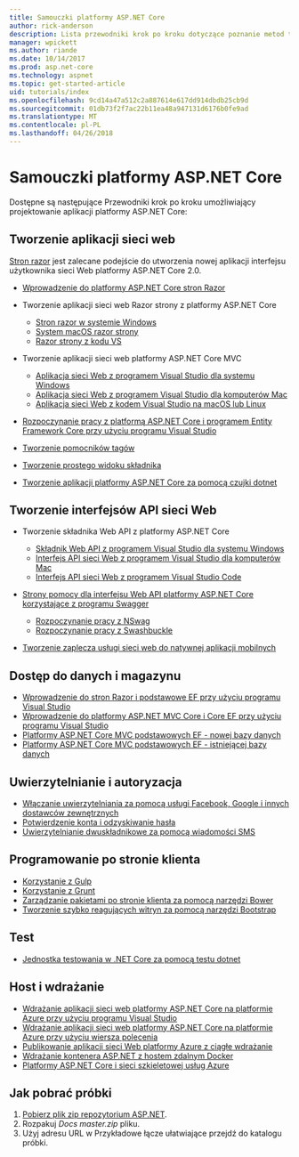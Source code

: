 ```yaml
---
title: Samouczki platformy ASP.NET Core
author: rick-anderson
description: Lista przewodniki krok po kroku dotyczące poznanie metod tworzenia aplikacji platformy ASP.NET Core.
manager: wpickett
ms.author: riande
ms.date: 10/14/2017
ms.prod: asp.net-core
ms.technology: aspnet
ms.topic: get-started-article
uid: tutorials/index
ms.openlocfilehash: 9cd14a47a512c2a887614e617dd914dbdb25cb9d
ms.sourcegitcommit: 01db73f2f7ac22b11ea48a947131d6176b0fe9ad
ms.translationtype: MT
ms.contentlocale: pl-PL
ms.lasthandoff: 04/26/2018
---
```

# <a name="aspnet-core-tutorials"></a>Samouczki platformy ASP.NET Core

Dostępne są następujące Przewodniki krok po kroku umożliwiający projektowanie aplikacji platformy ASP.NET Core:

## <a name="build-web-apps"></a>Tworzenie aplikacji sieci web

[Stron razor](xref:mvc/razor-pages/index) jest zalecane podejście do utworzenia nowej aplikacji interfejsu użytkownika sieci Web platformy ASP.NET Core 2.0.

* [Wprowadzenie do platformy ASP.NET Core stron Razor](xref:mvc/razor-pages/index)
* Tworzenie aplikacji sieci web Razor strony z platformy ASP.NET Core

   * [Stron razor w systemie Windows](xref:tutorials/razor-pages/index)
   * [System macOS razor strony](xref:tutorials/razor-pages-mac/index)
   * [Razor strony z kodu VS](xref:tutorials/razor-pages-vsc/index)  

* Tworzenie aplikacji sieci web platformy ASP.NET Core MVC

   * [Aplikacja sieci Web z programem Visual Studio dla systemu Windows](xref:tutorials/first-mvc-app/index)
   * [Aplikacja sieci Web z programem Visual Studio dla komputerów Mac](xref:tutorials/first-mvc-app-mac/index)
   * [Aplikacja sieci Web z kodem Visual Studio na macOS lub Linux](xref:tutorials/first-mvc-app-xplat/index)

* [Rozpoczynanie pracy z platformą ASP.NET Core i programem Entity Framework Core przy użyciu programu Visual Studio](xref:data/ef-mvc/index)
* [Tworzenie pomocników tagów](xref:mvc/views/tag-helpers/authoring)
* [Tworzenie prostego widoku składnika](xref:mvc/views/view-components#walkthrough-creating-a-simple-view-component)
* [Tworzenie aplikacji platformy ASP.NET Core za pomocą czujki dotnet](xref:tutorials/dotnet-watch)

## <a name="build-web-apis"></a>Tworzenie interfejsów API sieci Web
* Tworzenie składnika Web API z platformy ASP.NET Core

  * [Składnik Web API z programem Visual Studio dla systemu Windows](xref:tutorials/first-web-api)
  * [Interfejs API sieci Web z programem Visual Studio dla komputerów Mac](xref:tutorials/first-web-api-mac)
  * [Interfejs API sieci Web z programem Visual Studio Code](xref:tutorials/web-api-vsc)

* [Strony pomocy dla interfejsu Web API platformy ASP.NET Core korzystające z programu Swagger](xref:tutorials/web-api-help-pages-using-swagger)
  * [Rozpoczynanie pracy z NSwag](xref:tutorials/get-started-with-nswag)
  * [Rozpoczynanie pracy z Swashbuckle](xref:tutorials/get-started-with-swashbuckle)

* [Tworzenie zaplecza usługi sieci web do natywnej aplikacji mobilnych](xref:mobile/native-mobile-backend)

## <a name="data-access-and-storage"></a>Dostęp do danych i magazynu
* [Wprowadzenie do stron Razor i podstawowe EF przy użyciu programu Visual Studio](xref:data/ef-rp/intro)
* [Wprowadzenie do platformy ASP.NET MVC Core i Core EF przy użyciu programu Visual Studio](xref:data/ef-mvc/index)
* [Platformy ASP.NET Core MVC podstawowych EF - nowej bazy danych](/ef/core/get-started/aspnetcore/new-db)
* [Platformy ASP.NET Core MVC podstawowych EF - istniejącej bazy danych](/ef/core/get-started/aspnetcore/existing-db)

## <a name="authentication-and-authorization"></a>Uwierzytelnianie i autoryzacja
* [Włączanie uwierzytelniania za pomocą usługi Facebook, Google i innych dostawców zewnętrznych](xref:security/authentication/social/index)
* [Potwierdzenie konta i odzyskiwanie hasła](xref:security/authentication/accconfirm)
* [Uwierzytelnianie dwuskładnikowe za pomocą wiadomości SMS](xref:security/authentication/2fa)

## <a name="client-side-development"></a>Programowanie po stronie klienta
* [Korzystanie z Gulp](xref:client-side/using-gulp)
* [Korzystanie z Grunt](xref:client-side/using-grunt)
* [Zarządzanie pakietami po stronie klienta za pomocą narzędzi Bower](xref:client-side/bower)
* [Tworzenie szybko reagujących witryn za pomocą narzędzi Bootstrap](xref:client-side/bootstrap)

## <a name="test"></a>Test
* [Jednostka testowania w .NET Core za pomocą testu dotnet](/dotnet/articles/core/testing/unit-testing-with-dotnet-test)

## <a name="host-and-deploy"></a>Host i wdrażanie
* [Wdrażanie aplikacji sieci web platformy ASP.NET Core na platformie Azure przy użyciu programu Visual Studio](xref:tutorials/publish-to-azure-webapp-using-vs)
* [Wdrażanie aplikacji sieci web platformy ASP.NET Core na platformie Azure przy użyciu wiersza polecenia](xref:tutorials/publish-to-azure-webapp-using-cli)
* [Publikowanie aplikacji sieci Web platformy Azure z ciągłe wdrażanie](xref:host-and-deploy/azure-apps/azure-continuous-deployment)
* [Wdrażanie kontenera ASP.NET z hostem zdalnym Docker](/azure/vs-azure-tools-docker-hosting-web-apps-in-docker)
* [Platformy ASP.NET Core i sieci szkieletowej usług Azure](/azure/service-fabric/service-fabric-add-a-web-frontend)

<a name="download"></a> 
## <a name="how-to-download-a-sample"></a>Jak pobrać próbki
1. [Pobierz plik zip repozytorium ASP.NET](https://codeload.github.com/aspnet/Docs/zip/master).
1. Rozpakuj *Docs master.zip* pliku.
1. Użyj adresu URL w Przykładowe łącze ułatwiające przejdź do katalogu próbki. 
